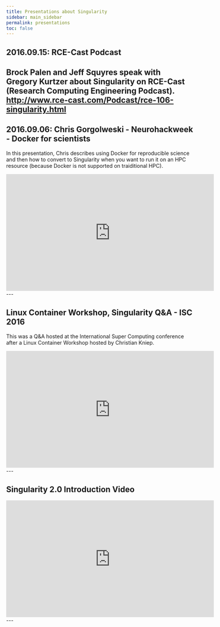 ```yaml
---
title: Presentations about Singularity
sidebar: main_sidebar
permalink: presentations
toc: false
---
```


## 2016.09.15: RCE-Cast Podcast
Brock Palen and Jeff Squyres speak with Gregory Kurtzer about Singularity on RCE-Cast (Research Computing Engineering Podcast).
<a target="_blank" href="http://www.rce-cast.com/Podcast/rce-106-singularity.html">http://www.rce-cast.com/Podcast/rce-106-singularity.html</a>
---

## 2016.09.06: Chris Gorgolweski - Neurohackweek - Docker for scientists
In this presentation, Chris describes using Docker for reproducible science and then how to convert to Singularity when you want to run it on an HPC resource (because Docker is not supported on traiditional HPC).
<iframe width="560" height="315" src="https://www.youtube.com/embed/wAATYzn8O54?start=3720" frameborder="0" allowfullscreen></iframe>
---

## Linux Container Workshop, Singularity Q&A - ISC 2016
This was a Q&A hosted at the International Super Computing conference after a Linux Container Workshop hosted by Christian Kniep.
<iframe width="560" height="315" src="https://www.youtube.com/embed/YGBm_cx2pI0" frameborder="0" allowfullscreen></iframe>
---

## Singularity 2.0 Introduction Video
<iframe width="560" height="315" src="https://www.youtube.com/embed/xuIQoth0r4E" frameborder="0" allowfullscreen></iframe>
---

